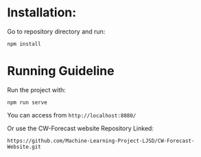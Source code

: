 # Installation:

Go to repository directory and run: 

`npm install`

# Running Guideline

Run the project with:

`npm run serve`

You can access from `http://localhost:8080/`

Or use the CW-Forecast website Repository Linked:

`https://github.com/Machine-Learning-Project-LJSD/CW-Forecast-Website.git`
